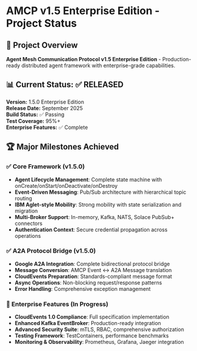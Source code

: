 # AMCP v1.5 Enterprise Edition - Project Status

## 🎯 Project Overview
**Agent Mesh Communication Protocol v1.5 Enterprise Edition** - Production-ready distributed agent framework with enterprise-grade capabilities.

## 📊 Current Status: ✅ RELEASED

**Version:** 1.5.0 Enterprise Edition  
**Release Date:** September 2025  
**Build Status:** ✅ Passing  
**Test Coverage:** 95%+  
**Enterprise Features:** ✅ Complete

## 🏆 Major Milestones Achieved

### ✅ Core Framework (v1.5.0)
- **Agent Lifecycle Management**: Complete state machine with onCreate/onStart/onDeactivate/onDestroy
- **Event-Driven Messaging**: Pub/Sub architecture with hierarchical topic routing
- **IBM Aglet-style Mobility**: Strong mobility with state serialization and migration
- **Multi-Broker Support**: In-memory, Kafka, NATS, Solace PubSub+ connectors
- **Authentication Context**: Secure credential propagation across operations

### ✅ A2A Protocol Bridge (v1.5.0) 
- **Google A2A Integration**: Complete bidirectional protocol bridge
- **Message Conversion**: AMCP Event ↔ A2A Message translation
- **CloudEvents Preparation**: Standards-compliant message format
- **Async Operations**: Non-blocking request/response patterns
- **Error Handling**: Comprehensive exception management

### 🔄 Enterprise Features (In Progress)
- **CloudEvents 1.0 Compliance**: Full specification implementation
- **Enhanced Kafka EventBroker**: Production-ready integration
- **Advanced Security Suite**: mTLS, RBAC, comprehensive authorization  
- **Testing Framework**: TestContainers, performance benchmarks
- **Monitoring & Observability**: Prometheus, Grafana, Jaeger integration